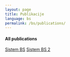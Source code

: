 ```yaml
---
layout: page
title: Publikacije
language: bs
permalink: /bs/publications/
---
```


<h4>All publications</h4>

<a href="http://www.bhas.ba/data/Dokumenti/pdf/sistembs.pdf" target="_blank">Sistem BS</a>
<a href="http://www.bhas.ba/data/Dokumenti/pdf/sistembs.pdf" target="_blank">Sistem BS 2</a>
